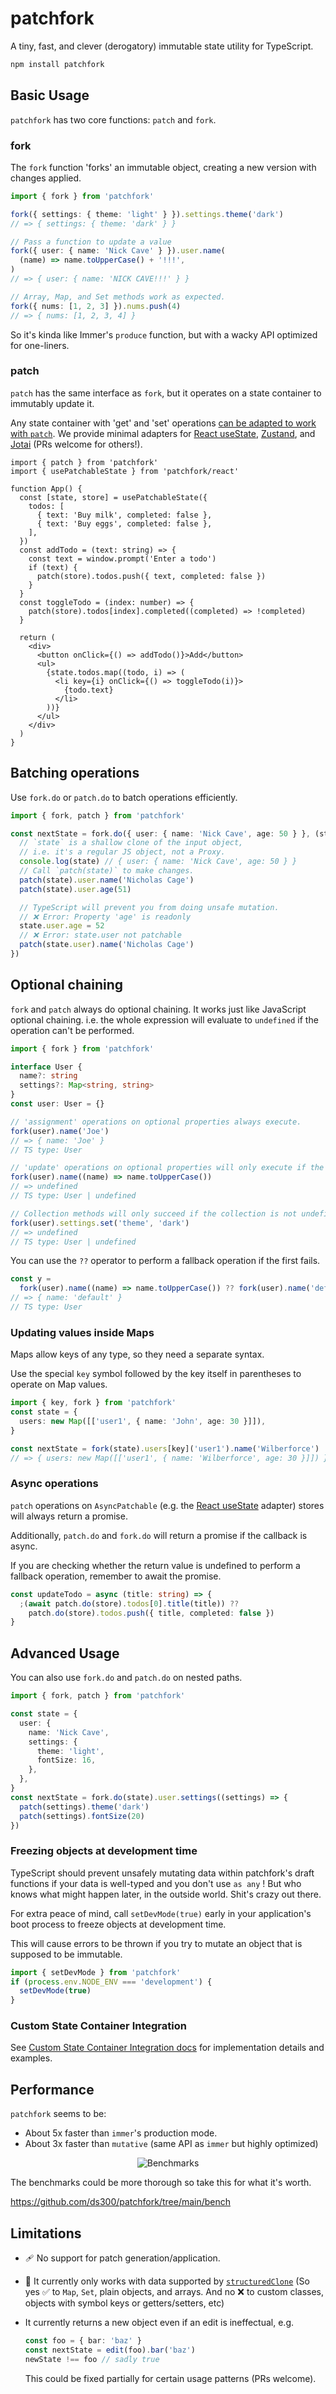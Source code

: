 # patchfork

A tiny, fast, and clever (derogatory) immutable state utility for TypeScript.

```sh
npm install patchfork
```

## Basic Usage

`patchfork` has two core functions: `patch` and `fork`.

### fork

The `fork` function 'forks' an immutable object, creating a new version with changes applied.

```ts
import { fork } from 'patchfork'

fork({ settings: { theme: 'light' } }).settings.theme('dark')
// => { settings: { theme: 'dark' } }

// Pass a function to update a value
fork({ user: { name: 'Nick Cave' } }).user.name(
  (name) => name.toUpperCase() + '!!!',
)
// => { user: { name: 'NICK CAVE!!!' } }

// Array, Map, and Set methods work as expected.
fork({ nums: [1, 2, 3] }).nums.push(4)
// => { nums: [1, 2, 3, 4] }
```

So it's kinda like Immer's `produce` function, but with a wacky API optimized for one-liners.

### patch

`patch` has the same interface as `fork`, but it operates on a state container to immutably update it.

Any state container with 'get' and 'set' operations [can be adapted to work with `patch`](./docs/custom-state-containers.md). We provide minimal adapters for [React useState](./docs/react.md), [Zustand](./docs/zustand.md), and [Jotai](./docs/jotai.md) (PRs welcome for others!).

```tsx
import { patch } from 'patchfork'
import { usePatchableState } from 'patchfork/react'

function App() {
  const [state, store] = usePatchableState({
    todos: [
      { text: 'Buy milk', completed: false },
      { text: 'Buy eggs', completed: false },
    ],
  })
  const addTodo = (text: string) => {
    const text = window.prompt('Enter a todo')
    if (text) {
      patch(store).todos.push({ text, completed: false })
    }
  }
  const toggleTodo = (index: number) => {
    patch(store).todos[index].completed((completed) => !completed)
  }

  return (
    <div>
      <button onClick={() => addTodo()}>Add</button>
      <ul>
        {state.todos.map((todo, i) => (
          <li key={i} onClick={() => toggleTodo(i)}>
            {todo.text}
          </li>
        ))}
      </ul>
    </div>
  )
}
```

## Batching operations

Use `fork.do` or `patch.do` to batch operations efficiently.

```ts
import { fork, patch } from 'patchfork'

const nextState = fork.do({ user: { name: 'Nick Cave', age: 50 } }, (state) => {
  // `state` is a shallow clone of the input object,
  // i.e. it's a regular JS object, not a Proxy.
  console.log(state) // { user: { name: 'Nick Cave', age: 50 } }
  // Call `patch(state)` to make changes.
  patch(state).user.name('Nicholas Cage')
  patch(state).user.age(51)

  // TypeScript will prevent you from doing unsafe mutation.
  // ❌ Error: Property 'age' is readonly
  state.user.age = 52
  // ❌ Error: state.user not patchable
  patch(state.user).name('Nicholas Cage')
})
```

## Optional chaining

`fork` and `patch` always do optional chaining. It works just like JavaScript optional chaining. i.e. the whole expression will evaluate to `undefined` if the operation can't be performed.

```ts
import { fork } from 'patchfork'

interface User {
  name?: string
  settings?: Map<string, string>
}
const user: User = {}

// 'assignment' operations on optional properties always execute.
fork(user).name('Joe')
// => { name: 'Joe' }
// TS type: User

// 'update' operations on optional properties will only execute if the property is not undefined.
fork(user).name((name) => name.toUpperCase())
// => undefined
// TS type: User | undefined

// Collection methods will only succeed if the collection is not undefined or null.
fork(user).settings.set('theme', 'dark')
// => undefined
// TS type: User | undefined
```

You can use the `??` operator to perform a fallback operation if the first fails.

```ts
const y =
  fork(user).name((name) => name.toUpperCase()) ?? fork(user).name('default')
// => { name: 'default' }
// TS type: User
```

### Updating values inside Maps

Maps allow keys of any type, so they need a separate syntax.

Use the special `key` symbol followed by the key itself in parentheses to operate on Map values.

```ts
import { key, fork } from 'patchfork'
const state = {
  users: new Map([['user1', { name: 'John', age: 30 }]]),
}

const nextState = fork(state).users[key]('user1').name('Wilberforce')
// => { users: new Map([['user1', { name: 'Wilberforce', age: 30 }]]) }
```

### Async operations

`patch` operations on `AsyncPatchable` (e.g. the [React useState](./docs/react.md) adapter) stores will always return a promise.

Additionally, `patch.do` and `fork.do` will return a promise if the callback is async.

If you are checking whether the return value is undefined to perform a fallback operation, remember to await the promise.

```ts
const updateTodo = async (title: string) => {
  ;(await patch.do(store).todos[0].title(title)) ??
    patch.do(store).todos.push({ title, completed: false })
}
```

## Advanced Usage

You can also use `fork.do` and `patch.do` on nested paths.

```ts
import { fork, patch } from 'patchfork'

const state = {
  user: {
    name: 'Nick Cave',
    settings: {
      theme: 'light',
      fontSize: 16,
    },
  },
}
const nextState = fork.do(state).user.settings((settings) => {
  patch(settings).theme('dark')
  patch(settings).fontSize(20)
})
```

### Freezing objects at development time

TypeScript should prevent unsafely mutating data within patchfork's draft functions if your data is well-typed and you don't use `as any` ! But who knows what might happen later, in the outside world. Shit's crazy out there.

For extra peace of mind, call `setDevMode(true)` early in your application's boot process to freeze objects at development time.

This will cause errors to be thrown if you try to mutate an object that is supposed to be immutable.

```ts
import { setDevMode } from 'patchfork'
if (process.env.NODE_ENV === 'development') {
  setDevMode(true)
}
```

### Custom State Container Integration

See [Custom State Container Integration docs](./docs/custom-state-containers.md) for implementation details and examples.

## Performance

`patchfork` seems to be:

- About 5x faster than `immer`'s production mode.
- About 3x faster than `mutative` (same API as `immer` but highly optimized)

<p align="center">
<picture>
  <source media="(prefers-color-scheme: dark)" srcset="https://github.com/ds300/patchfork/raw/main/bench/bench.dark.svg#gh-dark-mode-only">
  <source media="(prefers-color-scheme: light)" srcset="https://github.com/ds300/patchfork/raw/main/bench/bench.light.svg#gh-light-mode-only">
  <img alt="Benchmarks" src="https://github.com/ds300/patchfork/raw/main/bench/bench.light.svg#gh-light-mode-only">
</picture>
</p>

The benchmarks could be more thorough so take this for what it's worth.

https://github.com/ds300/patchfork/tree/main/bench

## Limitations

- 🩹 No support for patch generation/application.
- 👭 It currently only works with data supported by [`structuredClone`](https://developer.mozilla.org/en-US/docs/Web/API/Web_Workers_API/Structured_clone_algorithm) (So yes ✅ to `Map`, `Set`, plain objects, and arrays. And no ❌ to custom classes, objects with symbol keys or getters/setters, etc)
- It currently returns a new object even if an edit is ineffectual, e.g.

  ```ts
  const foo = { bar: 'baz' }
  const nextState = edit(foo).bar('baz')
  newState !== foo // sadly true
  ```

  This could be fixed partially for certain usage patterns (PRs welcome).
